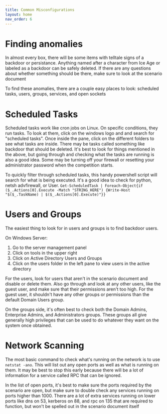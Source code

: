 ```yaml
---
title: Common Misconfigurations
layout: home
nav_order: 6
---
```


# Finding anomalies

In almost every box, there will be some items with telltale signs of a backdoor or persistance. Anything named after a character from Ice Age or labeled as a backdoor can be safely deleted. If there are any questions about whether something should be there, make sure to look at the scenario document

To find these anomalies, there are a couple easy places to look: scheduled tasks, users, groups, services, and open sockets

# Scheduled Tasks

Scheduled tasks work like cron jobs on Linux. On specific conditions, they run tasks. To look at them, click on the windows logo and and search for "scheduled tasks". Once inside the pane, click on the different folders to see what tasks are inside. There may be tasks called something like backdoor that should be deleted. It's best to look for things mentioned in the above, but going through and checking what the tasks are running is also a good idea. Some may be turning off your firewall or resetting your administrator password when the competition starts.

To quickly filter through scheduled tasks, this handy powershell script will search for what is being executed. It's a good idea to check for python, netsh advfirewall, or User.
`Get-ScheduledTask | Foreach-Object{if ($_.Actions[0].Execute -Match "STRING_HERE") {Write-Host "$($_.TaskName) | $($_.Actions[0].Execute)"}}`

# Users and Groups

The easiest thing to look for in users and groups is to find backdoor users. 

On Windows Server:
1. Go to the server management panel
2. Click on tools in the upper right
3. Click on Active Directory Users and Groups
4. Click on the users folder in the left pane to view users in the active directory

For the users, look for users that aren't in the scenario document and disable or delete them. Also go through and look at any other users, like the guest user, and make sure that their permissions aren't too high. For the guest user, it shouldn't have any other groups or permissions than the default Domain Users group.

On the groups side, it's often best to check both the Domain Admins, Enterprise Admins, and Administrators groups. These groups all give generally high privileges that can be used to do whatever they want on the system once obtained.

# Network Scanning

The most basic command to check what's running on the network is to use `netstat -ano`. This will list out any open ports as well as what is running on them. It may be best to stop this early because there will be a lot of information for a service called RPC that can be ignored.

In the list of open ports, it's best to make sure the ports required by the scenario are open, but make sure to double check any services running on ports higher than 1000. There are a lot of extra services running on lower ports like dns on 53, kerberos on 88, and rpc on 135 that are required to function, but won't be spelled out in the scenario document itself
